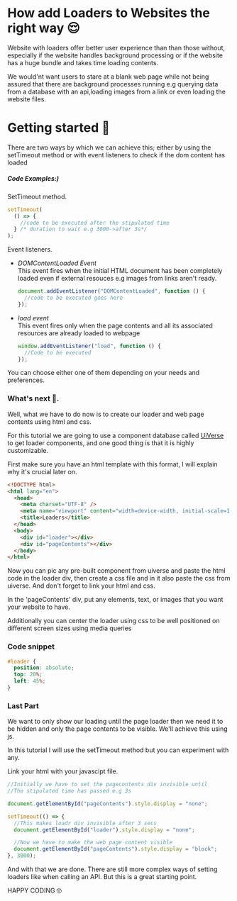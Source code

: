 # How add Loaders to Websites the right way 😌

<p>Website with loaders offer better user experience than than those without, especially if the website handles background processing or if the website has a huge bundle and takes time loading contents.</p>
<p>We would'nt want users to stare at a blank web page while not being assured that there are background processes running e.g querying data from a database with an api,loading images from a link or even loading the website files.</p>

<h1>Getting started 🫡</h1>
<p>There are two ways by which we can achieve this; either by using the setTimeout method or with event listeners to check if the dom content has loaded</p>
<h5>Code Examples:)</h5>
<p>SetTimeout method.</p>

```javascript
setTimeout(
  () => {
    //code to be executed after the stipulated time
  } /* duration to wait e.g 3000->after 3s*/
);
```

<p>Event listeners.</p>
<ul>
  <li><em>DOMContentLoaded Event</em></li>
  This event fires when the initial HTML document has been completely loaded even if external resouces e.g images from links aren't ready.

```javascript
document.addEventListener("DOMContentLoaded", function () {
  //code to be executed goes here
});
```

  <li><em>load event</em></li>
  This event fires only when the page contents and all its associated resources are already loaded to webpage

```javascript
window.addEventListener("load", function () {
  //Code to be executed
});
```

</ul>

<p>You can choose either one of them depending on your needs and preferences.</p>
<h3>What's next 🤔.</h3>
<p>Well, what we have to do now is to create our loader and web page contents using html and css.</p>
<p>For this tutorial we are going to use a component database called <a href="https://uiverse.io/">UiVerse</a> to get loader components, and one good thing is that it is highly customizable.</p>
<p>First make sure you have an html template with this format, I will explain why it's crucial later on.</p>

```html
<!DOCTYPE html>
<html lang="en">
  <head>
    <meta charset="UTF-8" />
    <meta name="viewport" content="width=device-width, initial-scale=1.0" />
    <title>Loaders</title>
  </head>
  <body>
    <div id="loader"></div>
    <div id="pageContents"></div>
  </body>
</html>
```

<p>Now you can pic any pre-built component from uiverse and paste the html code in the loader div, then create a css file and in it also paste the css from uiverse. And don't forget to link your html and css.</p>
<p>In the 'pageContents' div, put any elements, text, or images that you want your website to have.</p>
<p>Additionally you can center the loader using css to be well positioned on different screen sizes using media queries</p>
<h3>Code snippet</h3>

```css
#loader {
  position: absolute;
  top: 20%;
  left: 45%;
}
```

<h3>Last Part</h3>
<p>We want to only show our loading until the page loader then we need it to be hidden and only the page contents to be visible. We'll achieve this using js.</p>
<p>In this tutorial I will use the setTimeout method but you can experiment with any.</p>

<p>Link your html with your javascipt file.</p>

```javascript
//Initially we have to set the pagecontents div invisible until
//The stipulated time has passed e.g 3s

document.getElementById("pageContents").style.display = "none";

setTimeout(() => {
  //This makes loadr div invisible after 3 secs
  document.getElementById("loader").style.display = "none";

  //Now we have to make the web page content visible
  document.getElementById("pageContents").style.display = "block";
}, 3000);
```

<p>And with that we are done. There are still more complex ways of setting loaders like when calling an API. But this is a great starting point. </p>
<p>HAPPY CODING 🤓</p>
